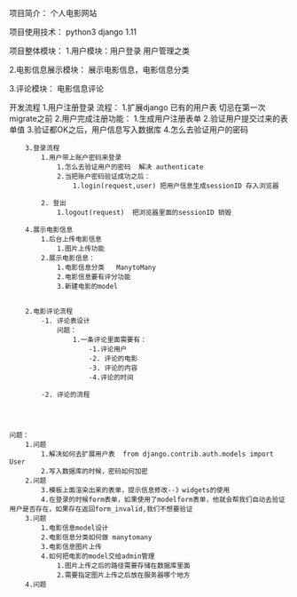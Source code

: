 项目简介：
个人电影网站

项目使用技术：
python3 django 1.11

项目整体模块：
1.用户模块：用户登录 用户管理之类

2.电影信息展示模块： 展示电影信息，电影信息分类

3.评论模块： 电影信息评论


开发流程
1.用户注册登录
    流程：
        1.扩展django 已有的用户表   切忌在第一次migrate之前
        2.用户完成注册功能：
            1.生成用户注册表单
            2.验证用户提交过来的表单值
            3.验证都OK之后，用户信息写入数据库
            4.怎么去验证用户的密码

        3.登录流程
            1.用户带上账户密码来登录
                1.怎么去验证用户的密码  解决 authenticate
                2.当把账户密码验证成功之后：
                    1.login(request,user) 把用户信息生成sessionID 存入浏览器

            2. 登出
                1.logout(request)  把浏览器里面的sessionID 销毁

        4.展示电影信息
            1.后台上传电影信息
                1.图片上传功能
            2.展示电影信息：
                1.电影信息分类   ManytoMany
                2.电影信息要有评分功能
                3.新建电影的model


        2.电影评论流程
            -1. 评论表设计
                问题：
                    1.一条评论里面需要有：
                        -1.评论用户
                        -2. 评论的电影
                        -3. 评论的内容
                        -4.评论的时间

            -2. 评论的流程




    问题：
        1.问题
            1.解决如何去扩展用户表  from django.contrib.auth.models import User
            2.写入数据库的时候，密码如何加密
        2.问题
            3.模板上面渲染出来的表单，提示信息修改--》widgets的使用
            4.在登录的时候form表单，如果使用了modelform表单，他就会帮我们自动去验证用户是否存在，如果存在返回form_invalid,我们不想要验证
        3.问题
            1.电影信息model设计
            2.电影信息分类如何做 manytomany
            3.电影信息图片上传
            4.如何把电影的model交给admin管理
                1.图片上传之后的路径需要存储在数据库里面
                2.需要指定图片上传之后放在服务器哪个地方
        4.问题
